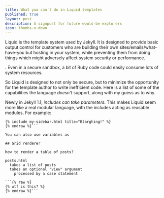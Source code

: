 ```yaml
---
title: What you can't do in Liquid templates
published: true
layout: post
description: A signpost for future would-be explorers
icon: thumbs-o-down
---
```


Liquid is the template system used by Jekyll. It is designed to provide basic output control for customers who are building their own sites/emails/what-have-you but hosting in your system, while preventing them from doing things which might adversely affect system security or performance.

. Even in a secure sandbox, a bit of Ruby code could easily consume lots of system resources.

So Liquid is designed to not only be secure, but to minimize the opportunity for the template author to write inefficient code. Here is a list of some of the capabilities the language *doesn't* support, along with my guess as to why.

Newly in Jekyll 1.1, *includes can take parameters*. This makes Liquid seem more like a real modular language, with the includes acting as reusable modules. For example:

```{% raw %}
{% include my-sidebar.html title="Blarghing!" %}
{% endraw %}```

You can also use variables as 

## Grid renderer

how to render a table of posts?

posts.html
  takes a list of posts
  takes an optional "view" argument
    processed by a case statement

```{% raw %}
{% wtf is this? %}
{% endraw %}```